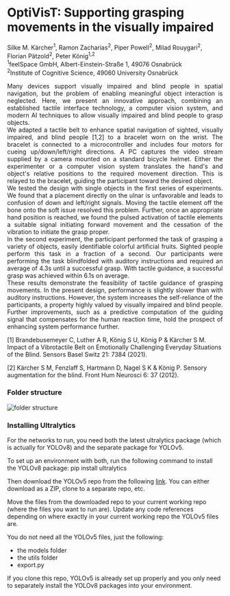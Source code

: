 # OptiVisT: Supporting grasping movements in the visually impaired

Silke M. Kärcher<sup>1</sup>, Ramon Zacharias<sup>2</sup>, Piper Powell<sup>2</sup>, Milad Rouygari<sup>2</sup>, Florian Pätzold<sup>2</sup>, Peter König<sup>1,2</sup>  
<sup>1</sup>feelSpace GmbH, Albert-Einstein-Straße 1, 49076 Osnabrück  
<sup>2</sup>Institute of Cognitive Science, 49060 University Osnabrück

<p align="justify">
Many devices support visually impaired and blind people in spatial navigation, but the problem of enabling meaningful object interaction is neglected. Here, we present an innovative approach, combining an established tactile interface technology, a computer vision system, and modern AI techniques to allow visually impaired and blind people to grasp objects. <br/>
We adapted a tactile belt to enhance spatial navigation of sighted, visually impaired, and blind people [1,2] to a bracelet worn on the wrist. The bracelet is connected to a microcontroller and includes four motors for cueing up/down/left/right directions. A PC captures the video stream supplied by a camera mounted on a standard bicycle helmet. Either the experimenter or a computer vision system translates the hand's and object's relative positions to the required movement direction. This is relayed to the bracelet, guiding the participant toward the desired object. <br/>
We tested the design with single objects in the first series of experiments. We found that a placement directly on the ulnar is unfavorable and leads to confusion of down and left/right signals. Moving the tactile element off the bone onto the soft issue resolved this problem. Further, once an appropriate hand position is reached, we found the pulsed activation of tactile elements a suitable signal initiating forward movement and the cessation of the vibration to initiate the grasp proper. <br/>
In the second experiment, the participant performed the task of grasping a variety of objects, easily identifiable colorful artificial fruits. Sighted people perform this task in a fraction of a second. Our participants were performing the task blindfolded with auditory instructions and required an average of 4.3s until a successful grasp. With tactile guidance, a successful grasp was achieved within 6.1s on average. <br/>
These results demonstrate the feasibility of tactile guidance of grasping movements. In the present design, performance is slightly slower than with auditory instructions. However, the system increases the self-reliance of the participants, a property highly valued by visually impaired and blind people. Further improvements, such as a predictive computation of the guiding signal that compensates for the human reaction time, hold the prospect of enhancing system performance further. <br/>
</p>

[1] Brandebusemeyer C, Luther A R, König S U, König P & Kärcher S M. Impact of a Vibrotactile Belt on Emotionally Challenging Everyday Situations of the Blind. Sensors Basel Switz 21: 7384 (2021).  

[2] Kärcher S M, Fenzlaff S, Hartmann D, Nagel S K & König P. Sensory augmentation for the blind. Front Hum Neurosci 6: 37 (2012).

### Folder structure

![folder structure](https://github.com/pippowell/OptiVisT/blob/main/flobox/Resources/Presentations/folder_structure.png)

### Installing Ultralytics
For the networks to run, you need both the latest ultralytics package (which is actually for YOLOv8) and the separate package for YOLOv5. 

To set up an environment with both, run the following command to install the YOLOv8 package:
pip install ultralytics 

Then download the YOLOv5 repo from the following [link](https://github.com/ultralytics/yolov5/tree/master). You can either download as a ZIP, clone to a separate repo, etc.

Move the files from the downloaded repo to your current working repo (where the files you want to run are). Update any code references depending on where exactly in your current working repo the YOLOv5 files are. 

You do not need all the YOLOv5 files, just the following:
- the models folder 
- the utils folder
- export.py

If you clone this repo, YOLOv5 is already set up properly and you only need to separately install the YOLOv8 packages into your environment.